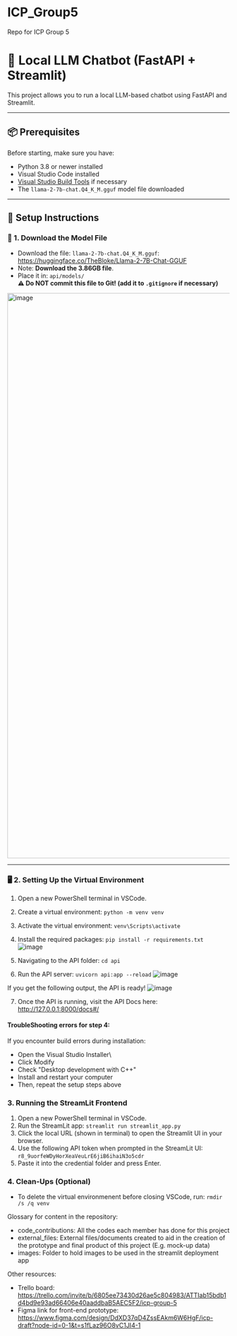 # ICP_Group5
Repo for ICP Group 5

# 🧠 Local LLM Chatbot (FastAPI + Streamlit)

This project allows you to run a local LLM-based chatbot using FastAPI and Streamlit.

---

## 📦 Prerequisites

Before starting, make sure you have:

- Python 3.8 or newer installed
- Visual Studio Code installed
- [Visual Studio Build Tools](https://visualstudio.microsoft.com/visual-cpp-build-tools/) if necessary
- The `llama-2-7b-chat.Q4_K_M.gguf` model file downloaded

---

## 🔁 Setup Instructions

### 📁 1. Download the Model File

- Download the file: `llama-2-7b-chat.Q4_K_M.gguf`: https://huggingface.co/TheBloke/Llama-2-7B-Chat-GGUF
- Note: **Download the 3.86GB file**.
- Place it in: `api/models/`  
  **⚠️ Do NOT commit this file to Git! (add it to `.gitignore` if necessary)**

<img width="1280" alt="image" src="https://github.com/user-attachments/assets/54dd6eb3-1b1a-45eb-adb3-25bdede5f82f" />


---

### 🖥️ 2. Setting Up the Virtual Environment

1. Open a new PowerShell terminal in VSCode.
2. Create a virtual environment: `python -m venv venv`
3. Activate the virtual environment: `venv\Scripts\activate`
4. Install the required packages: `pip install -r requirements.txt`
![image](https://github.com/user-attachments/assets/53e8490e-c2a1-4cf3-a0bc-41c37bd10bdf)

5. Navigating to the API folder: `cd api`
6. Run the API server: `uvicorn api:app --reload` 
![image](https://github.com/user-attachments/assets/d89d72ce-a38b-4138-bde5-5712537b6d2c)

If you get the following output, the API is ready!
![image](https://github.com/user-attachments/assets/684c6651-15b6-495c-9ad4-fb6ed4790d7d)

7. Once the API is running, visit the API Docs here: http://127.0.0.1:8000/docs#/

#### TroubleShooting errors for step 4:
If you encounter build errors during installation:
- Open the Visual Studio Installer\
- Click Modify
- Check "Desktop development with C++"
- Install and restart your computer
- Then, repeat the setup steps above

### 3. Running the StreamLit Frontend

1. Open a new PowerShell terminal in VSCode.
2. Run the StreamLit app: `streamlit run streamlit_app.py`
3. Click the local URL (shown in terminal) to open the Streamlit UI in your browser.
4. Use the following API token when prompted in the StreamLit UI: `r8_9uorfeWDyHorXeaVeuLrE6jiB6ihaiN3o5cdr`
5. Paste it into the credential folder and press Enter.

### 4. Clean-Ups (Optional)
- To delete the virtual environmenent before closing VSCode, run: `rmdir /s /q venv`

Glossary for content in the repository:
- code_contributions: All the codes each member has done for this project
- external_files: External files/documents created to aid in the creation of the prototype and final product of this project (E.g. mock-up data)
- images: Folder to hold images to be used in the streamlit deployment app

Other resources:
- Trello board: https://trello.com/invite/b/6805ee73430d26ae5c804983/ATTIab15bdb1d4bd9e93ad66406e40aaddbaB5AEC5F2/icp-group-5
- Figma link for front-end prototype: https://www.figma.com/design/DdXD37qD4ZssEAkm6W6HgF/icp-draft?node-id=0-1&t=s1fLaz96O8vC1JI4-1
